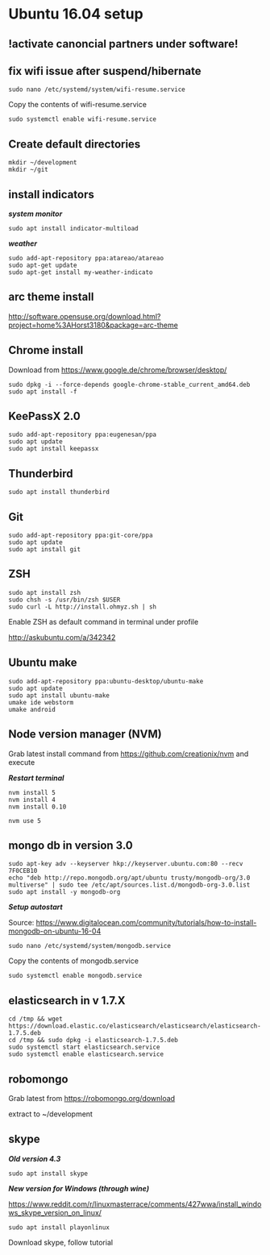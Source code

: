 # Ubuntu 16.04 setup

## !activate canoncial partners under software!

## fix wifi issue after suspend/hibernate

`sudo nano /etc/systemd/system/wifi-resume.service`

Copy the contents of wifi-resume.service

`sudo systemctl enable wifi-resume.service`


## Create default directories

```
mkdir ~/development
mkdir ~/git
```

## install indicators

***system monitor***

`sudo apt install indicator-multiload`

***weather***

```
sudo add-apt-repository ppa:atareao/atareao
sudo apt-get update
sudo apt-get install my-weather-indicato
```

## arc theme install
http://software.opensuse.org/download.html?project=home%3AHorst3180&package=arc-theme

## Chrome install
Download from https://www.google.de/chrome/browser/desktop/

```
sudo dpkg -i --force-depends google-chrome-stable_current_amd64.deb 
sudo apt install -f
```
## KeePassX 2.0

```
sudo add-apt-repository ppa:eugenesan/ppa
sudo apt update
sudo apt install keepassx
```

## Thunderbird

`sudo apt install thunderbird`

## Git

```
sudo add-apt-repository ppa:git-core/ppa
sudo apt update
sudo apt install git
```

## ZSH

```
sudo apt install zsh
sudo chsh -s /usr/bin/zsh $USER
sudo curl -L http://install.ohmyz.sh | sh
```

Enable ZSH as default command in terminal under profile

http://askubuntu.com/a/342342

## Ubuntu make
```
sudo add-apt-repository ppa:ubuntu-desktop/ubuntu-make
sudo apt update
sudo apt install ubuntu-make
umake ide webstorm
umake android
```

## Node version manager (NVM)
Grab latest install command from https://github.com/creationix/nvm and execute

***Restart terminal***

```
nvm install 5
nvm install 4
nvm install 0.10

nvm use 5
```


## mongo db in version 3.0
```
sudo apt-key adv --keyserver hkp://keyserver.ubuntu.com:80 --recv 7F0CEB10
echo "deb http://repo.mongodb.org/apt/ubuntu trusty/mongodb-org/3.0 multiverse" | sudo tee /etc/apt/sources.list.d/mongodb-org-3.0.list
sudo apt install -y mongodb-org
```

***Setup autostart***

Source: https://www.digitalocean.com/community/tutorials/how-to-install-mongodb-on-ubuntu-16-04

`sudo nano /etc/systemd/system/mongodb.service`

Copy the contents of mongodb.service

`sudo systemctl enable mongodb.service`


## elasticsearch in v 1.7.X
```
cd /tmp && wget https://download.elastic.co/elasticsearch/elasticsearch/elasticsearch-1.7.5.deb
cd /tmp && sudo dpkg -i elasticsearch-1.7.5.deb
sudo systemctl start elasticsearch.service
sudo systemctl enable elasticsearch.service
```
## robomongo

Grab latest from https://robomongo.org/download

extract to ~/development

## skype

***Old version 4.3***

`sudo apt install skype`

***New version for Windows (through wine)***

https://www.reddit.com/r/linuxmasterrace/comments/427wwa/install_windows_skype_version_on_linux/

`sudo apt install playonlinux`

Download skype, follow tutorial
